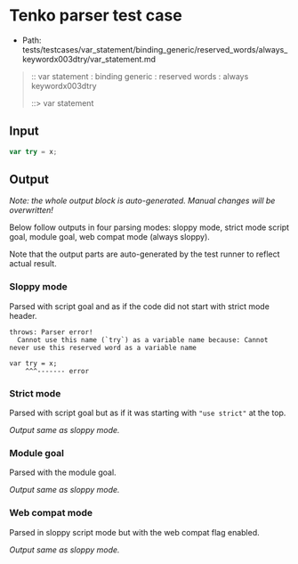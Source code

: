 # Tenko parser test case

- Path: tests/testcases/var_statement/binding_generic/reserved_words/always_keywordx003dtry/var_statement.md

> :: var statement : binding generic : reserved words : always keywordx003dtry
>
> ::> var statement

## Input

`````js
var try = x;
`````

## Output

_Note: the whole output block is auto-generated. Manual changes will be overwritten!_

Below follow outputs in four parsing modes: sloppy mode, strict mode script goal, module goal, web compat mode (always sloppy).

Note that the output parts are auto-generated by the test runner to reflect actual result.

### Sloppy mode

Parsed with script goal and as if the code did not start with strict mode header.

`````
throws: Parser error!
  Cannot use this name (`try`) as a variable name because: Cannot never use this reserved word as a variable name

var try = x;
    ^^^------- error
`````

### Strict mode

Parsed with script goal but as if it was starting with `"use strict"` at the top.

_Output same as sloppy mode._

### Module goal

Parsed with the module goal.

_Output same as sloppy mode._

### Web compat mode

Parsed in sloppy script mode but with the web compat flag enabled.

_Output same as sloppy mode._
